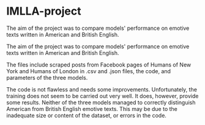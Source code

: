 # IMLLA-project

The aim of the project was to compare models' performance on emotive texts written in American and British English.

The aim of the project was to compare models' performance on emotive texts written in American and British English. 


The files include scraped posts from Facebook pages of Humans of New York and Humans of London in .csv and .json files, the code, and parameters of the three models.

The code is not flawless and needs some improvements. Unfortunately, the training does not seem to be carried out very well. It does, however, provide some results. Neither of the three models managed to correctly distinguish American from British English emotive texts. This may be due to the inadequate size or content of the dataset, or errors in the code.
